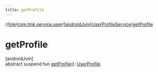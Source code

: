 ```yaml
---
title: getProfile
---
```

//[link](../../../index.html)/[com.tink.service.user](../index.html)/[[androidJvm]UserProfileService](index.html)/[getProfile](get-profile.html)



# getProfile



[androidJvm]\
abstract suspend fun [getProfile](get-profile.html)(): [UserProfile](../../com.tink.model.user/[android-jvm]-user-profile/index.html)




